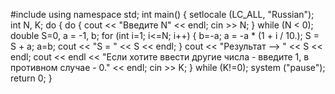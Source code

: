 #include <iostream>
using namespace std;
int main()
{
	setlocale (LC_ALL, "Russian");
	int N, K;
do
{
		do
		{
		cout << "Введите N" << endl;
		cin >> N;
		}
		while (N < 0); 	
	double S=0, a = -1, b;
	for (int i=1; i<=N; i++) 
	{
	b=-a;
	a = -a * (1 + i / 10.);
    S = S + a;
	a=b;
		cout << "S = " << S << endl;
	}
	cout << "Результат --> " << S << endl;
cout << endl << "Если хотите ввести другие числа - введите 1, в противном случае - 0." << endl;
cin >> K;
}
while (K!=0);
	system ("pause");
	return 0;
}
